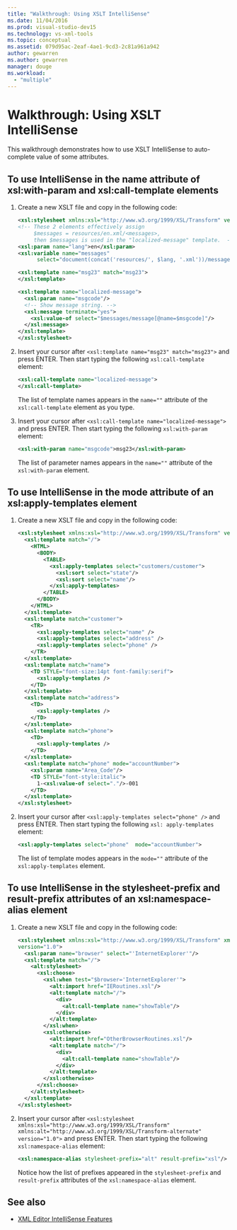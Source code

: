 ```yaml
---
title: "Walkthrough: Using XSLT IntelliSense"
ms.date: 11/04/2016
ms.prod: visual-studio-dev15
ms.technology: vs-xml-tools
ms.topic: conceptual
ms.assetid: 079d95ac-2eaf-4ae1-9cd3-2c81a961a942
author: gewarren
ms.author: gewarren
manager: douge
ms.workload:
  - "multiple"
---
```

# Walkthrough: Using XSLT IntelliSense

This walkthrough demonstrates how to use XSLT IntelliSense to auto-complete value of some attributes.

## To use IntelliSense in the name attribute of xsl:with-param and xsl:call-template elements

1.  Create a new XSLT file and copy in the following code:

    ```xml
    <xsl:stylesheet xmlns:xsl="http://www.w3.org/1999/XSL/Transform" version="1.0">
    <!-- These 2 elements effectively assign
         $messages = resources/en.xml/<messages>,
         then $messages is used in the "localized-message" template.  -->
    <xsl:param name="lang">en</xsl:param>
    <xsl:variable name="messages"
          select="document(concat('resources/', $lang, '.xml'))/messages"/>

    <xsl:template name="msg23" match="msg23">
    </xsl:template>

    <xsl:template name="localized-message">
      <xsl:param name="msgcode"/>
      <!-- Show message string. -->
      <xsl:message terminate="yes">
        <xsl:value-of select="$messages/message[@name=$msgcode]"/>
      </xsl:message>
    </xsl:template>
    </xsl:stylesheet>
    ```

2.  Insert your cursor after `<xsl:template name="msg23" match="msg23">` and press ENTER. Then start typing the following `xsl:call-template` element:

    ```xml
    <xsl:call-template name="localized-message">
    </xsl:call-template>
    ```

     The list of template names appears in the `name=""` attribute of the `xsl:call-template` element as you type.

3.  Insert your cursor after `<xsl:call-template name="localized-message">` and press ENTER. Then start typing the following `xsl:with-param` element:

    ```xml
    <xsl:with-param name="msgcode">msg23</xsl:with-param>
    ```

     The list of parameter names appears in the `name=""` attribute of the `xsl:with-param` element.

## To use IntelliSense in the mode attribute of an xsl:apply-templates element

1.  Create a new XSLT file and copy in the following code:

    ```xml
    <xsl:stylesheet xmlns:xsl="http://www.w3.org/1999/XSL/Transform" version="1.0">
      <xsl:template match="/">
        <HTML>
          <BODY>
            <TABLE>
              <xsl:apply-templates select="customers/customer">
                <xsl:sort select="state"/>
                <xsl:sort select="name"/>
              </xsl:apply-templates>
            </TABLE>
          </BODY>
        </HTML>
      </xsl:template>
      <xsl:template match="customer">
        <TR>
          <xsl:apply-templates select="name" />
          <xsl:apply-templates select="address" />
          <xsl:apply-templates select="phone" />
        </TR>
      </xsl:template>
      <xsl:template match="name">
        <TD STYLE="font-size:14pt font-family:serif">
          <xsl:apply-templates />
        </TD>
      </xsl:template>
      <xsl:template match="address">
        <TD>
          <xsl:apply-templates />
        </TD>
      </xsl:template>
      <xsl:template match="phone">
        <TD>
          <xsl:apply-templates />
        </TD>
      </xsl:template>
      <xsl:template match="phone" mode="accountNumber">
        <xsl:param name="Area_Code"/>
        <TD STYLE="font-style:italic">
          1-<xsl:value-of select="."/>-001
        </TD>
      </xsl:template>
    </xsl:stylesheet>
    ```

2.  Insert your cursor  after `<xsl:apply-templates select="phone" />` and press ENTER. Then start typing the following `xsl: apply-templates` element:

    ```xml
    <xsl:apply-templates select="phone"  mode="accountNumber">
    ```

     The list of template modes appears in the `mode=""` attribute of the `xsl:apply-templates` element.

## To use IntelliSense in the stylesheet-prefix and result-prefix attributes of an xsl:namespace-alias element

1.  Create a new XSLT file and copy in the following code:

    ```xml
    <xsl:stylesheet xmlns:xsl="http://www.w3.org/1999/XSL/Transform" xmlns:alt="http://www.w3.org/1999/XSL/Transform-alternate"
    version="1.0">
      <xsl:param name="browser" select="'InternetExplorer'"/>
      <xsl:template match="/">
        <alt:stylesheet>
          <xsl:choose>
            <xsl:when test="$browser='InternetExplorer'">
              <alt:import href="IERoutines.xsl"/>
              <alt:template match="/">
                <div>
                  <alt:call-template name="showTable"/>
                </div>
              </alt:template>
            </xsl:when>
            <xsl:otherwise>
              <alt:import href="OtherBrowserRoutines.xsl"/>
              <alt:template match="/">
                <div>
                  <alt:call-template name="showTable"/>
                </div>
              </alt:template>
            </xsl:otherwise>
          </xsl:choose>
        </alt:stylesheet>
      </xsl:template>
    </xsl:stylesheet>
    ```

2.  Insert your cursor after `<xsl:stylesheet xmlns:xsl="http://www.w3.org/1999/XSL/Transform" xmlns:alt="http://www.w3.org/1999/XSL/Transform-alternate" version="1.0">` and press ENTER. Then start typing the following `xsl:namespace-alias` element:

    ```xml
    <xsl:namespace-alias stylesheet-prefix="alt" result-prefix="xsl"/>
    ```

     Notice how the list of prefixes appeared in the `stylesheet-prefix` and `result-prefix` attributes of the `xsl:namespace-alias` element.

## See also

- [XML Editor IntelliSense Features](../xml-tools/xml-editor-intellisense-features.md)